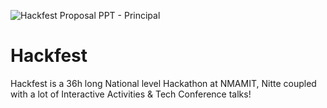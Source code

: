 ![Hackfest Proposal PPT - Principal](https://github.com/hackfest-flc/hackfest-flc/assets/153071817/21adbf0d-e915-467e-84e2-793da8d897d2)

# Hackfest
Hackfest is a 36h long National level Hackathon at NMAMIT, Nitte coupled with a lot of Interactive Activities & Tech Conference talks!
